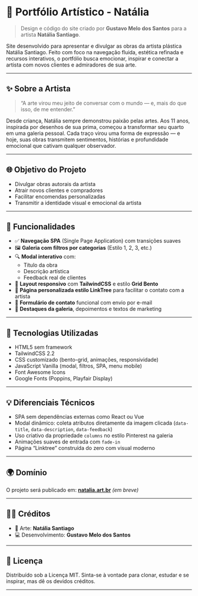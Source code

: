 # 🎨 Portfólio Artístico - Natália

> Design e código do site criado por **Gustavo Melo dos Santos** para a artista **Natália Santiago**.

Site desenvolvido para apresentar e divulgar as obras da artista plástica Natália Santiago. Feito com foco na navegação fluida, estética refinada e recursos interativos, o portfólio busca emocionar, inspirar e conectar a artista com novos clientes e admiradores de sua arte.

---

## ✨ Sobre a Artista

> “A arte virou meu jeito de conversar com o mundo — e, mais do que isso, de me entender.”

Desde criança, Natália sempre demonstrou paixão pelas artes. Aos 11 anos, inspirada por desenhos de sua prima, começou a transformar seu quarto em uma galeria pessoal. Cada traço virou uma forma de expressão — e hoje, suas obras transmitem sentimentos, histórias e profundidade emocional que cativam qualquer observador.

---

## 🌐 Objetivo do Projeto

- Divulgar obras autorais da artista
- Atrair novos clientes e compradores
- Facilitar encomendas personalizadas
- Transmitir a identidade visual e emocional da artista

---

## 🧩 Funcionalidades

- ✅ **Navegação SPA** (Single Page Application) com transições suaves
- 🖼️ **Galeria com filtros por categorias** (Estilo 1, 2, 3, etc.)
- 🔍 **Modal interativo** com:
  - Título da obra
  - Descrição artística
  - Feedback real de clientes
- 📱 **Layout responsivo** com **TailwindCSS** e estilo **Grid Bento**
- 🌳 **Página personalizada estilo LinkTree** para facilitar o contato com a artista
- 💌 **Formulário de contato** funcional com envio por e-mail
- 📸 **Destaques da galeria**, depoimentos e textos de marketing

---

## 🎨 Tecnologias Utilizadas

- HTML5 sem framework
- TailwindCSS 2.2
- CSS customizado (bento-grid, animações, responsividade)
- JavaScript Vanilla (modal, filtros, SPA, menu mobile)
- Font Awesome Icons
- Google Fonts (Poppins, Playfair Display)

---

## 💡 Diferenciais Técnicos

- SPA sem dependências externas como React ou Vue
- Modal dinâmico: coleta atributos diretamente da imagem clicada (`data-title`, `data-description`, `data-feedback`)
- Uso criativo da propriedade `columns` no estilo Pinterest na galeria
- Animações suaves de entrada com `fade-in`
- Página “Linktree” construída do zero com visual moderno

---

## 🌍 Domínio

O projeto será publicado em: **[natalia.art.br](https://natalia.art.br)** *(em breve)*

---

## 👨‍🎨 Créditos

- 🎨 Arte: **Natália Santiago**
- 💻 Desenvolvimento: **Gustavo Melo dos Santos**

---

## 📄 Licença

Distribuído sob a Licença MIT. Sinta-se à vontade para clonar, estudar e se inspirar, mas dê os devidos créditos.

---